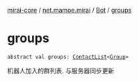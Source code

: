 [mirai-core](../../index.md) / [net.mamoe.mirai](../index.md) / [Bot](index.md) / [groups](./groups.md)

# groups

`abstract val groups: `[`ContactList`](../../net.mamoe.mirai.contact/-contact-list/index.md)`<`[`Group`](../../net.mamoe.mirai.contact/-group/index.md)`>`

机器人加入的群列表. 与服务器同步更新

